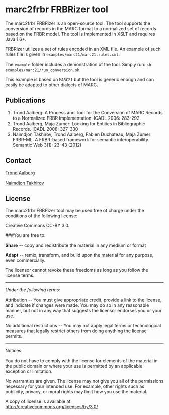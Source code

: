 marc2frbr FRBRizer tool
=========
The marc2frbr FRBRizer is an open-source tool. The tool supports the conversion of records in the MARC format to a normalized set of records based on the FRBR model. The tool is implemented in XSLT and requires Java 1.6+.

FRBRizer utilizes a set of rules encoded in an XML file. An example of such rules file is given in `examples/marc21/marc21.rules.xml`. 

The `example` folder includes a demonstration of the tool. Simply run:
 `sh examples/marc21/run_conversion.sh`. 

 This example is based on `MARC21` but the tool is generic enough and can easily be adapted to other dialects of MARC.


Publications
----
1. Trond Aalberg: A Process and Tool for the Conversion of MARC Records to a Normalized FRBR Implementation. ICADL 2006: 283-292.
2. Trond Aalberg, Maja Zumer: Looking for Entities in Bibliographic Records. ICADL 2008: 327-330
3. Naimdjon Takhirov, Trond Aalberg, Fabien Duchateau, Maja Zumer: FRBR-ML: A FRBR-based framework for semantic interoperability. Semantic Web 3(1): 23-43 (2012)


Contact
----
<a href="http://www.ntnu.edu/employees/trondaal">Trond Aalberg</a> 

<a href="http://takhirov.name">Naimdjon Takhirov</a>




License
----
The marc2frbr FRBRizer tool may be used free of charge under the conditions of the following license:

Creative Commons CC-BY 3.0.



###You are free to:

**Share** -- copy and redistribute the material in any medium or format

**Adapt** -- remix, transform, and build upon the material for any purpose, even commercially.

The licensor cannot revoke these freedoms as long as you follow the license terms.

---
*Under the following terms*:

Attribution -- You must give appropriate credit, provide a link to the license, and indicate if changes were made. You may do so in any reasonable manner, but not in any way that suggests the licensor endorses you or your use.

No additional restrictions -- You may not apply legal terms or technological measures that legally restrict others from doing anything the license permits.

---

Notices:

You do not have to comply with the license for elements of the material in the public domain or where your use is permitted by an applicable exception or limitation.

No warranties are given. The license may not give you all of the permissions necessary for your intended use. For example, other rights such as publicity, privacy, or moral rights may limit how you use the material.

A copy of license is available at http://creativecommons.org/licenses/by/3.0/
